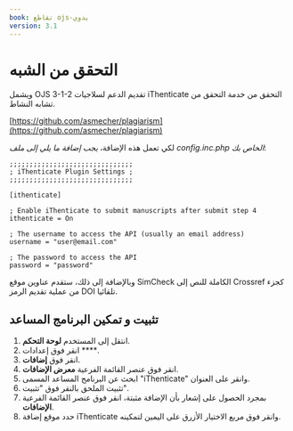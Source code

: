 ```yaml
---
book: تقاطع ojs-يدوي
version: 3.1
---
```


# التحقق من الشبه

ويشمل OJS 3-1-2 تقديم الدعم لسلاجيات iThenticate التحقق من خدمة التحقق من تشابه النشاط.

[https://github.com/asmecher/plagiarism](https://github.com/asmecher/plagiarism)

لكي تعمل هذه الإضافة، _يجب إضافة ما يلي إلى ملف config.inc.php الخاص بك_:

````
;;;;;;;;;;;;;;;;;;;;;;;;;;;;;;;
; iThenticate Plugin Settings ;
;;;;;;;;;;;;;;;;;;;;;;;;;;;;;;;

[ithenticate]

; Enable iThenticate to submit manuscripts after submit step 4
ithenticate = On

; The username to access the API (usually an email address)
username = "user@email.com"

; The password to access the API
password = "password"
````

وبالإضافة إلى ذلك، ستقدم عناوين موقع SimCheck الكاملة للنص إلى Crossref كجزء من عملية تقديم الرمز DOI تلقائيا.

## تثبيت و تمكين البرنامج المساعد

1. انتقل إلى المستخدم **لوحة التحكم**.
2. انقر فوق إعدادات ****.
3. انقر فوق **إضافات**.
4. انقر فوق عنصر القائمة الفرعية **معرض الإضافات**.
5. ابحث عن البرنامج المساعد المسمى "iThenticate" وانقر على العنوان.
6. تثبيت الملحق بالنقر فوق "تثبيت".
7. بمجرد الحصول على إشعار بأن الإضافة مثبتة، انقر فوق عنصر القائمة الفرعية **الإضافات**.
8. حدد موقع إضافة iThenticate وانقر فوق مربع الاختيار الأزرق على اليمين لتمكينه.
